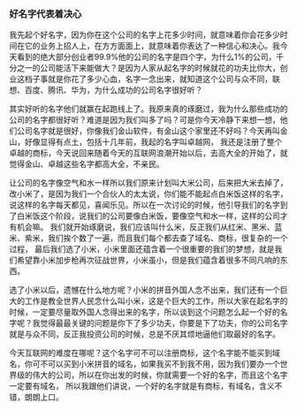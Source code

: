

### 好名字代表着决心

我先起个好名字，因为你在这个公司的名字上花多少时间，就意味着你会花多少时间在它的业务上招人上，在方方面面上，就意味着你表达了一种信心和决心。我今天看到的绝大部分创业者99.9%他的公司的名字是四个字，为什么1%的公司，千分之一的公司能活下来能做大？是因为人家从起名字的时候就花的功夫比你大，创业这档子事就是你花了多少心血，名字一念出来，就知道这个公司与众不同，联想、百度、腾讯、华为，为什么成功的公司名字很好听？

其实好听的名字他们就赢在起跑线上了。我原来真的琢磨过，我为什么那些成功的公司的名字都很好听？难道是因为我们叫多了吗？可是你今天冷静下来想一想，他们公司名字就是很好，你像我们金山软件，有金山这个家里还不好吗？今天再叫金山，好像显得有点土，包括十几年前，我起的名字叫卓越网， 我还是注册了整个卓越的商标，今天说回来随着今天的互联网浪潮开始以后，去高大全的开始了，就觉得金山、卓越这些名字都高大全，不亲民。

让公司的名字像空气和水一样所以我们原来计划叫大米公司，后来把大米去掉了， 改小米了，是因为我们一个合伙人的太太说，你们能不能起点白米饭这样的名字，说这样的名字每天都见，喜闻乐见。所以在一次讨论的时候，他引导我们的名字到了白米饭这个阶段，说我们的公司要像白米饭，要像空气和水一样，这样的公司才有机会嘛。 我们就开始琢磨说，我们应该叫什么米，反正我们从红米、黑米、蓝米、紫米，我们挨个数了一遍，而且我们每个都去查了域名、商标，很复杂的一个过程， 最后我们选了小米，小米里面还蕴含着一个很重要的我们的梦想，就是我们希望靠小米加步枪再次征战世界，小米虽小，但是我们蕴含着很多不同凡响的东西。

选了小米以后，遗憾在什么地方呢？小米的拼音外国人念不出来，我们还有一个巨大的工作是教全世界人民念什么叫小米，这是个巨大的工作，所以大家在起名字的时候，一定要尽量取外国人念得出来的名字，所以谈到这个问题怎么起一个好的名字呢？我觉得最最关键的问题是你下了多少功夫，你要是下了功夫，你的公司名字就是与众不同，反正我投资公司的时候，总是不厌其烦地逼他们取最好的名字。

今天互联网的难度在哪呢？这个名字可不可以注册商标，这个名字能不能买到域名，你可不可以买到小米拼音的域名，如果我买不到我不用，因为我们要办一个世界级的伟大的公司，所以在你出发的时候，你就需要一个好的名字，而且这个名字一定要有域名， 所以我跟他们讲说，一个好的名字就是有商标，有域名，含义不错，朗朗上口。
